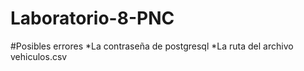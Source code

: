 # Laboratorio-8-PNC

#Posibles errores
*La contraseña de postgresql
*La ruta del archivo vehiculos.csv
